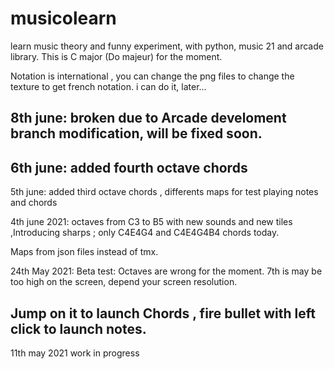 # musicolearn
learn music theory and funny experiment, with python, music 21 and arcade library.
This is C major (Do majeur) for the moment.

Notation is international , you can change the png files to change the texture to get french notation.
i can do it, later...

8th june: broken due to Arcade develoment branch modification, will be fixed soon.
------

6th june: added fourth octave chords
---------
5th june: added third octave chords , differents maps for test playing notes and chords


4th june 2021: octaves from C3 to B5 with new sounds and new tiles ,Introducing sharps ; only C4E4G4 and C4E4G4B4 chords today.

Maps from json files instead of tmx.


24th May 2021: Beta test:
Octaves are wrong for the moment. 7th is may be too high on the screen, depend your screen resolution.

Jump on it to launch Chords , fire bullet with left click to launch notes.
----------
11th may 2021 work in progress
